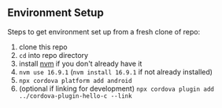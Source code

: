 ## Environment Setup
Steps to get environment set up from a fresh clone of repo:
1. clone this repo
2. `cd` into repo directory
3. install [nvm](https://github.com/nvm-sh/nvm) if you don't already have it
4. `nvm use 16.9.1` (`nvm install 16.9.1` if not already installed)
5. `npx cordova platform add android`
6. (optional if linking for development) `npx cordova plugin add ../cordova-plugin-hello-c --link`
